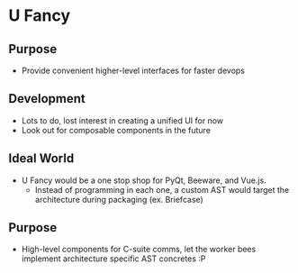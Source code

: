 # U Fancy

## Purpose
- Provide convenient higher-level interfaces for faster devops

## Development
- Lots to do, lost interest in creating a unified UI for now
- Look out for composable components in the future

## Ideal World
- U Fancy would be a one stop shop for PyQt, Beeware, and Vue.js.
    - Instead of programming in each one, a custom AST would target the architecture during packaging (ex. Briefcase)
    
## Purpose
- High-level components for C-suite comms, let the worker bees implement architecture specific AST concretes :P
